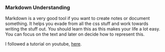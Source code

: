 ### Markdown Understanding

Markdown is a very good tool if you want to create notes or document something. It helps you evade from all the css stuff and work towards writing the stuff out.
You should learn this as this makes your life a lot easy. You can focus on the text and later on decide how to represent this.


I followed a tutorial on youtube, [here](https://www.youtube.com/watch?v=8YC4kw9w89E&index=2&list=PLu8EoSxDXHP7v7K5nZSMo9XWidbJ_Bns3).


